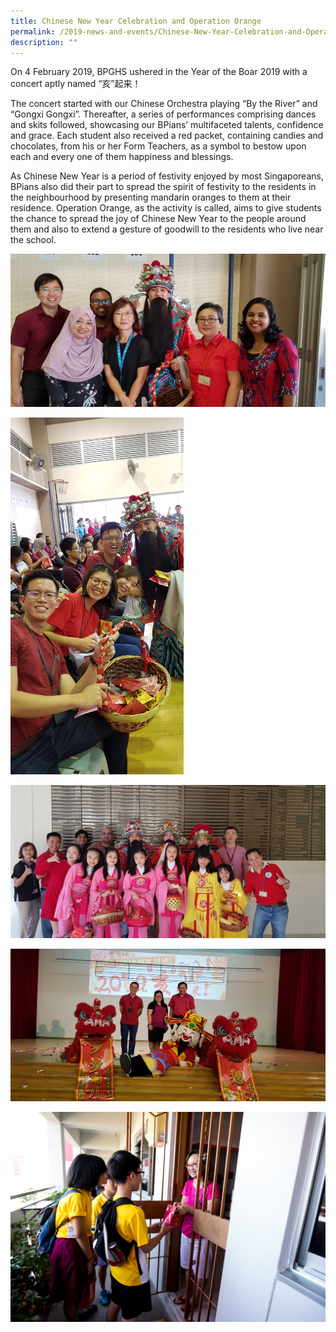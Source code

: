 ```yaml
---
title: Chinese New Year Celebration and Operation Orange
permalink: /2019-news-and-events/Chinese-New-Year-Celebration-and-Operation-Orange
description: ""
---
```

On 4 February 2019, BPGHS ushered in the Year of the Boar 2019 with a concert aptly named “亥”起来！  

  

The concert started with our Chinese Orchestra playing “By the River” and “Gongxi Gongxi”. Thereafter, a series of performances comprising dances and skits followed, showcasing our BPians’ multifaceted talents, confidence and grace. Each student also received a red packet, containing candies and chocolates, from his or her Form Teachers, as a symbol to bestow upon each and every one of them happiness and blessings.  
  

As Chinese New Year is a period of festivity enjoyed by most Singaporeans, BPians also did their part to spread the spirit of festivity to the residents in the neighbourhood by presenting mandarin oranges to them at their residence. Operation Orange, as the activity is called, aims to give students the chance to spread the joy of Chinese New Year to the people around them and also to extend a gesture of goodwill to the residents who live near the school.

  

![](/images/20190204_085302(0).jpeg)

<img src="/images/cny%202.jpeg" 
     style="width:55%"> 

![](/images/cny%203.jpeg)

![](/images/cny%204.jpeg) 

![](/images/cny%205.jpeg)